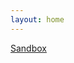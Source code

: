 ```yaml
---
layout: home
---
```


[Sandbox](https://github.com/mocaspike150/mocaspike150.github.io/tree/master/sandbox)
